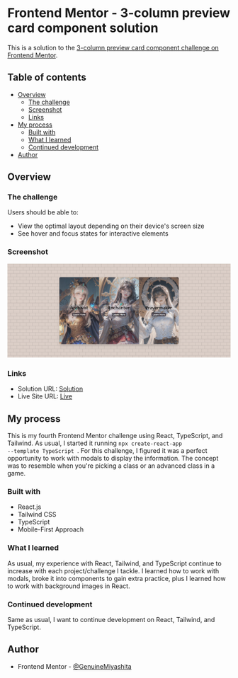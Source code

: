 # Frontend Mentor - 3-column preview card component solution

This is a solution to the [3-column preview card component challenge on Frontend Mentor](https://www.frontendmentor.io/challenges/3column-preview-card-component-pH92eAR2-).

## Table of contents

- [Overview](#overview)
  - [The challenge](#the-challenge)
  - [Screenshot](#screenshot)
  - [Links](#links)
- [My process](#my-process)
  - [Built with](#built-with)
  - [What I learned](#what-i-learned)
  - [Continued development](#continued-development)
- [Author](#author)

## Overview

### The challenge

Users should be able to:

- View the optimal layout depending on their device's screen size
- See hover and focus states for interactive elements

### Screenshot

![Snapshot](./src/assets/Finalization.png)

### Links

- Solution URL: [Solution](https://www.frontendmentor.io/solutions/order-summary-reacttailwindtypescript-aaxrIG5Y9R)
- Live Site URL: [Live](https://fmentor3columncard.netlify.app/)

## My process

This is my fourth Frontend Mentor challenge using React, TypeScript, and Tailwind. As usual, I started it running <code>npx create-react-app --template TypeScript </code>. For this challenge, I figured it was a perfect opportunity to work with modals to display the information. The concept was to resemble when you're picking a class or an advanced class in a game.

### Built with

- React.js
- Tailwind CSS
- TypeScript
- Mobile-First Approach

### What I learned

As usual, my experience with React, Tailwind, and TypeScript continue to increase with each project/challenge I tackle. I learned how to work with modals, broke it into components to gain extra practice, plus I learned how to work with background images in React.

### Continued development

Same as usual, I want to continue development on React, Tailwind, and TypeScript.

## Author

- Frontend Mentor - [@GenuineMiyashita](https://www.frontendmentor.io/profile/GenuineMiyashita)
